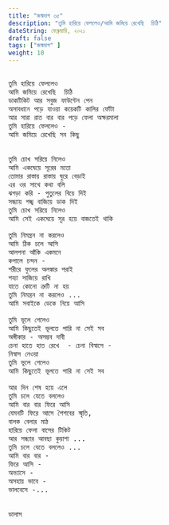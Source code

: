 ```yaml
---
title: "জন্মদাগ ৩৫"
description: "তুমি হারিয়ে ফেললেও/আমি জমিয়ে রেখেছি  চিঠি"
dateString: ফেব্রুয়ারি, ২০২১
draft: false
tags: ["জন্মদাগ" ]
weight: 10
---
```



<pre>

তুমি হারিয়ে ফেললেও 
আমি জমিয়ে রেখেছি  চিঠি 
ডাকটিকিট আর সবুজ ফাউন্টেন পেন 
অসাবধানে পড়ে যাওয়া কয়েকটি কালির ফোঁটা 
আর সারা রাত বার বার পড়ে ফেলা অক্ষরমালা 
তুমি হারিয়ে ফেললেও - 
আমি জমিয়ে রেখেছি সব কিছু 


তুমি চোখ সরিয়ে নিলেও 
আমি একঘেয়ে সূরের মতো  
তোমার রাস্তায় রাস্তায় ঘুরে বেড়াই 
এর ওর সাথে কথা বলি 
ঝগড়া করি - পুতুলের বিয়ে দিই 
সন্ধ্যায় শঙ্খ বাজিয়ে ডাক দিই 
তুমি চোখ সরিয়ে নিলেও 
আমি সেই একঘেয়ে সূর হয়ে বাজতেই থাকি 

তুমি নিমন্ত্রন না করলেও 
আমি ঠিক চলে আসি 
আলপনা আঁকি একমনে 
কপালে চন্দন - 
শরীরে ফুলের অলঙ্কার পরাই 
শয্যা সাজিয়ে রাখি 
যাতে কোনো ত্রুটি না হয় 
তুমি নিমন্ত্রন না করলেও ... 
আমি সবাইকে ডেকে নিয়ে আসি 

তুমি ভূলে গেলেও 
আমি কিছুতেই ভূলতে পারি না সেই সব 
অঙ্গীকার - অসম্ভব দাবী 
চেনা হাতে হাত রেখে  - চেনা বিস্বাসে - 
নিস্বাস নেওয়া 
তুমি ভূলে গেলেও 
আমি কিছুতেই ভূলতে পারি না সেই সব 

আর দিন শেষ হয়ে এলে 
তুমি চলে যেতে বললেও 
আমি বার বার ফিরে আসি  
যেমনটি ফিরে আসে শৈশবের স্মৃতি, 
বালক বেলার মাঠ 
হারিয়ে ফেলা বাসের টিকিট 
আর সন্ধ্যার আবছা কুয়াশা ...
তুমি চলে যেতে বললেও ...
আমি বার বার - 
ফিরে আসি - 
অভ্যাসে - 
অসহায় ভাবে - 
ভালবেসে -...


ডালাস 

<pre>
